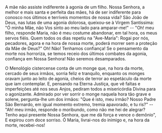 
A mãe não assiste indiferente à agonia de um filho. Nossa Senhora, a melhor e mais santa e perfeita das mães, há de ser indiferente para conosco nos últimos e terríveis momentos de nossa vida? São João de Deus, nas lutas de uma agonia dolorosa, queixou-se à Virgem Santíssima: "Ó minha Mãe, não Vos sinto ao meu lado para amparar-me!" -- "Oh! meu filho, responde Maria, não é meu costume abandonar, em tal hora, os meus servos fiéis. Quem todos os dias repetiu na "Ave-Maria": Rogai por nós, pecadores, agora e na hora de nossa morte, poderá morrer sem a proteção da Mãe de Deus?" Oh! Não! Tenhamos confiança! Se o pensamento da morte nos horroriza, se temos receio dos últimos combates da agonia, confiança em Nossa Senhora! Não seremos desamparados.

O Menológio cistercense conta de um monge que, na hora da morte, cercado de seus irmãos, sorria feliz e tranquilo, enquanto os monges oravam junto ao leito de agonia, cheios de terror ao espetáculo da morte que iam contemplar. E, pensando na Eterna Justiça, que vê faltas e imperfeições até nos seus Anjos, pediram todos a misericórdia Divina para o agonizante. Admirado por ver sorrir o monge naquela hora tão grave e solene, pergunta-lhe um dos irmãos: "Que é isto, meu irmão? Nosso Padre São Bernardo, em igual momento extremo, tremia apavorado, e tu ris?" -- "Ah! meu irmão, responde o moribundo, como não me hei de alegrar? Tenho aqui presente Nossa Senhora, que me dá força e vence o demônio", E expirou com doce sorriso. Ó Maria, livrai-nos do inimigo e, na hora da morte, recebei-nos!

